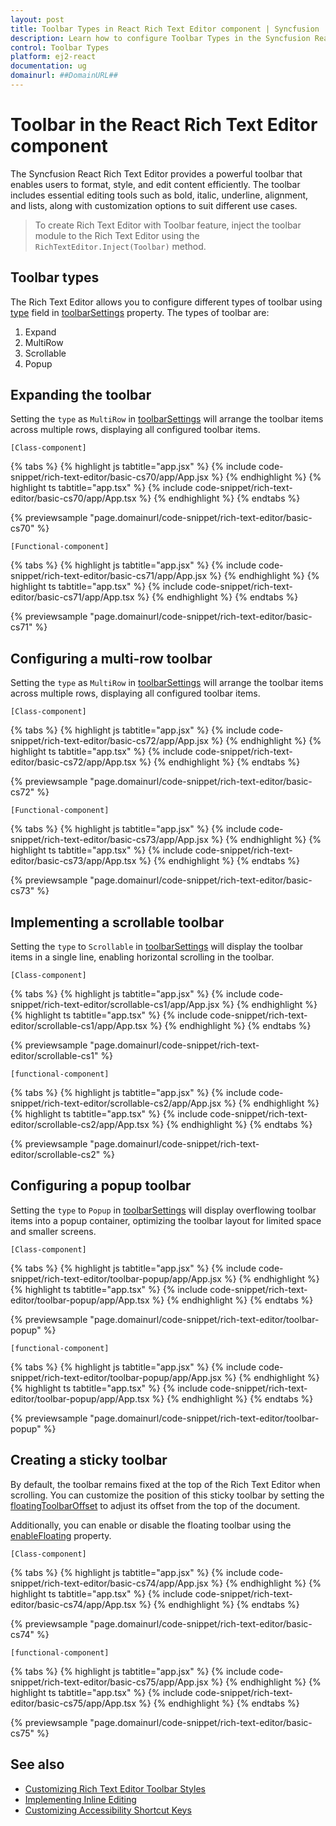 ```yaml
---
layout: post
title: Toolbar Types in React Rich Text Editor component | Syncfusion
description: Learn how to configure Toolbar Types in the Syncfusion React Rich Text Editor component of Syncfusion Essential JS 2 and more.
control: Toolbar Types
platform: ej2-react
documentation: ug
domainurl: ##DomainURL##
---
```


# Toolbar in the React Rich Text Editor component

The Syncfusion React Rich Text Editor provides a powerful toolbar that enables users to format, style, and edit content efficiently. The toolbar includes essential editing tools such as bold, italic, underline, alignment, and lists, along with customization options to suit different use cases.

> To create Rich Text Editor with Toolbar feature, inject the toolbar module to the Rich Text Editor using the `RichTextEditor.Inject(Toolbar)` method.

## Toolbar types

The Rich Text Editor allows you to configure different types of toolbar using [type](https://ej2.syncfusion.com/react/documentation/api/rich-text-editor/toolbarSettings/#type) field in [toolbarSettings](https://ej2.syncfusion.com/react/documentation/api/rich-text-editor/toolbarSettings/) property. The types of toolbar are:

1. Expand 
2. MultiRow
3. Scrollable
4. Popup

## Expanding the toolbar

Setting the `type` as `MultiRow` in [toolbarSettings](https://ej2.syncfusion.com/react/documentation/api/rich-text-editor/toolbarSettings/#type) will arrange the toolbar items across multiple rows, displaying all configured toolbar items.

`[Class-component]`

{% tabs %}
{% highlight js tabtitle="app.jsx" %}
{% include code-snippet/rich-text-editor/basic-cs70/app/App.jsx %}
{% endhighlight %}
{% highlight ts tabtitle="app.tsx" %}
{% include code-snippet/rich-text-editor/basic-cs70/app/App.tsx %}
{% endhighlight %}
{% endtabs %}

 {% previewsample "page.domainurl/code-snippet/rich-text-editor/basic-cs70" %}

`[Functional-component]`

{% tabs %}
{% highlight js tabtitle="app.jsx" %}
{% include code-snippet/rich-text-editor/basic-cs71/app/App.jsx %}
{% endhighlight %}
{% highlight ts tabtitle="app.tsx" %}
{% include code-snippet/rich-text-editor/basic-cs71/app/App.tsx %}
{% endhighlight %}
{% endtabs %}

 {% previewsample "page.domainurl/code-snippet/rich-text-editor/basic-cs71" %}

## Configuring a multi-row toolbar

Setting the `type` as `MultiRow` in [toolbarSettings](https://ej2.syncfusion.com/react/documentation/api/rich-text-editor/toolbarSettings/#type) will arrange the toolbar items across multiple rows, displaying all configured toolbar items.

`[Class-component]`

{% tabs %}
{% highlight js tabtitle="app.jsx" %}
{% include code-snippet/rich-text-editor/basic-cs72/app/App.jsx %}
{% endhighlight %}
{% highlight ts tabtitle="app.tsx" %}
{% include code-snippet/rich-text-editor/basic-cs72/app/App.tsx %}
{% endhighlight %}
{% endtabs %}

 {% previewsample "page.domainurl/code-snippet/rich-text-editor/basic-cs72" %}

`[Functional-component]`

{% tabs %}
{% highlight js tabtitle="app.jsx" %}
{% include code-snippet/rich-text-editor/basic-cs73/app/App.jsx %}
{% endhighlight %}
{% highlight ts tabtitle="app.tsx" %}
{% include code-snippet/rich-text-editor/basic-cs73/app/App.tsx %}
{% endhighlight %}
{% endtabs %}

 {% previewsample "page.domainurl/code-snippet/rich-text-editor/basic-cs73" %}

## Implementing a scrollable toolbar

Setting the `type` to `Scrollable` in [toolbarSettings](https://ej2.syncfusion.com/react/documentation/api/rich-text-editor/toolbarSettings/#type) will display the toolbar items in a single line, enabling horizontal scrolling in the toolbar.

`[Class-component]`

{% tabs %}
{% highlight js tabtitle="app.jsx" %}
{% include code-snippet/rich-text-editor/scrollable-cs1/app/App.jsx %}
{% endhighlight %}
{% highlight ts tabtitle="app.tsx" %}
{% include code-snippet/rich-text-editor/scrollable-cs1/app/App.tsx %}
{% endhighlight %}
{% endtabs %}

 {% previewsample "page.domainurl/code-snippet/rich-text-editor/scrollable-cs1" %}

`[functional-component]`

{% tabs %}
{% highlight js tabtitle="app.jsx" %}
{% include code-snippet/rich-text-editor/scrollable-cs2/app/App.jsx %}
{% endhighlight %}
{% highlight ts tabtitle="app.tsx" %}
{% include code-snippet/rich-text-editor/scrollable-cs2/app/App.tsx %}
{% endhighlight %}
{% endtabs %}

 {% previewsample "page.domainurl/code-snippet/rich-text-editor/scrollable-cs2" %}

 ## Configuring a popup toolbar

Setting the `type` to `Popup` in [toolbarSettings](https://ej2.syncfusion.com/react/documentation/api/rich-text-editor/toolbarSettings/#type) will display overflowing toolbar items into a popup container, optimizing the toolbar layout for limited space and smaller screens.

`[Class-component]`

{% tabs %}
{% highlight js tabtitle="app.jsx" %}
{% include code-snippet/rich-text-editor/toolbar-popup/app/App.jsx %}
{% endhighlight %}
{% highlight ts tabtitle="app.tsx" %}
{% include code-snippet/rich-text-editor/toolbar-popup/app/App.tsx %}
{% endhighlight %}
{% endtabs %}

 {% previewsample "page.domainurl/code-snippet/rich-text-editor/toolbar-popup" %}

`[functional-component]`

{% tabs %}
{% highlight js tabtitle="app.jsx" %}
{% include code-snippet/rich-text-editor/toolbar-popup/app/App.jsx %}
{% endhighlight %}
{% highlight ts tabtitle="app.tsx" %}
{% include code-snippet/rich-text-editor/toolbar-popup/app/App.tsx %}
{% endhighlight %}
{% endtabs %}

 {% previewsample "page.domainurl/code-snippet/rich-text-editor/toolbar-popup" %}

## Creating a sticky toolbar

By default, the toolbar remains fixed at the top of the Rich Text Editor when scrolling. You can customize the position of this sticky toolbar by setting the [floatingToolbarOffset](https://ej2.syncfusion.com/react/documentation/api/rich-text-editor/#floatingtoolbaroffset) to adjust its offset from the top of the document.

Additionally, you can enable or disable the floating toolbar using the [enableFloating](https://ej2.syncfusion.com/react/documentation/api/rich-text-editor/toolbarSettings/#enablefloating) property.

`[Class-component]`

{% tabs %}
{% highlight js tabtitle="app.jsx" %}
{% include code-snippet/rich-text-editor/basic-cs74/app/App.jsx %}
{% endhighlight %}
{% highlight ts tabtitle="app.tsx" %}
{% include code-snippet/rich-text-editor/basic-cs74/app/App.tsx %}
{% endhighlight %}
{% endtabs %}

 {% previewsample "page.domainurl/code-snippet/rich-text-editor/basic-cs74" %}

`[functional-component]`

{% tabs %}
{% highlight js tabtitle="app.jsx" %}
{% include code-snippet/rich-text-editor/basic-cs75/app/App.jsx %}
{% endhighlight %}
{% highlight ts tabtitle="app.tsx" %}
{% include code-snippet/rich-text-editor/basic-cs75/app/App.tsx %}
{% endhighlight %}
{% endtabs %}

 {% previewsample "page.domainurl/code-snippet/rich-text-editor/basic-cs75" %}

## See also

* [Customizing Rich Text Editor Toolbar Styles](https://ej2.syncfusion.com/react/documentation/rich-text-editor/style#customizing-the-rich-text-editors-toolbar)
* [Implementing Inline Editing](https://ej2.syncfusion.com/react/documentation/rich-text-editor/inline-mode)
* [Customizing Accessibility Shortcut Keys](https://ej2.syncfusion.com/react/documentation/rich-text-editor/accessibility#keyboard-interaction)